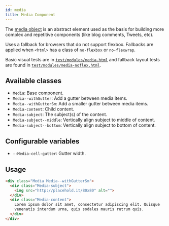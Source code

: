 ```yaml
---
id: media
title: Media Component
---
```



The [media object](http://www.stubbornella.org/content/2010/06/25/the-media-object-saves-hundreds-of-lines-of-code/) 
is an abstract element used as the basis for building more complex and 
repetitive components (like blog comments, Tweets, etc).

Uses a fallback for browsers that do not support flexbox. Fallbacks are
applied when `<html>` has a class of `no-flexbox` or `no-flexwrap`.

Basic visual tests are in [`test/modules/media.html`](http://aptuitiv.github.io/cacao/test/modules/media.html)
and fallback layout tests are found in [`test/modules/media-noflex.html`](http://aptuitiv.github.io/cacao/test/modules/media-noflex.html).


## Available classes

* `Media`: Base component.
* `Media--withGutter`: Add a gutter between media items.
* `Media--withGutterSm`: Add a smaller gutter between media items.
* `Media-content`: Child content.
* `Media-subject`: The subject(s) of the content.
* `Media-subject--middle`: Vertically align subject to middle of content.
* `Media-subject--bottom`: Vertically align subject to bottom of content.


## Configurable variables

* `--Media-cell-gutter`: Gutter width.


## Usage

```html
<div class="Media Media--withGutterSm">
  <div class="Media-subject">
    <img src="http://placehold.it/80x80" alt="">
  </div>
  <div class="Media-content">
    Lorem ipsum dolor sit amet, consectetur adipiscing elit. Quisque
    venenatis interdum urna, quis sodales mauris rutrum quis.
  </div>
</div>
```


